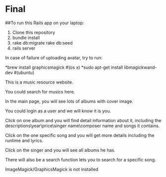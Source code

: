 # Final

##To run this Rails app on your laptop:

1. Clone this repository
2. bundle install
3. rake db:migrate rake db:seed
4. rails server

In case of failure of uploading avatar, try to run:

*brew install graphicsmagick #(os x)
*sudo apt-get install libmagickwand-dev #(ubuntu)

This is a music resource website.

You could search for musics here.

In the main page, you will see lots of albums with cover image.

You could login as a user and we will know it is you.

Click on one album and you will find detail information about it, including the descriptions\year\price\singer name\composer name and songs it contains.

Click on the one specific song and you will get more details including the runtime and lyrics.

Click on the singer and you will see all albums he has.

There will also be a search function lets you to search for a specific song.


ImageMagick/GraphicsMagick is not installed
